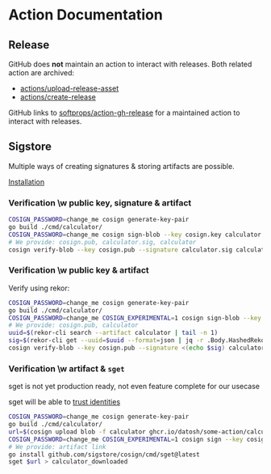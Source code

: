 # Action Documentation

## Release

GitHub does **not** maintain an action to interact with releases. Both related
action are archived:
+ [actions/upload-release-asset](https://github.com/actions/upload-release-asset)
+ [actions/create-release](https://github.com/actions/create-release)

GitHub links to
[softprops/action-gh-release](https://github.com/softprops/action-gh-release)
for a maintained action to interact with releases.


## Sigstore

Multiple ways of creating signatures & storing artifacts are possible.

[Installation](https://docs.sigstore.dev/cosign/installation)

### Verification \w public key, signature & artifact

```sh
COSIGN_PASSWORD=change_me cosign generate-key-pair
go build ./cmd/calculator/
COSIGN_PASSWORD=change_me cosign sign-blob --key cosign.key calculator > calculator.sig
# We provide: cosign.pub, calculator.sig, calculator
cosign verify-blob --key cosign.pub --signature calculator.sig calculator
```

### Verification \w public key & artifact

Verify using rekor:

```sh
COSIGN_PASSWORD=change_me cosign generate-key-pair
go build ./cmd/calculator/
COSIGN_PASSWORD=change_me COSIGN_EXPERIMENTAL=1 cosign sign-blob --key cosign.key calculator > calculator.sig
# We provide: cosign.pub, calculator
uuid=$(rekor-cli search --artifact calculator | tail -n 1)
sig=$(rekor-cli get --uuid=$uuid --format=json | jq -r .Body.HashedRekordObj.signature.content)
cosign verify-blob --key cosign.pub --signature <(echo $sig) calculator
```

### Verification \w artifact & `sget`

sget is not yet production ready, not even feature complete for our usecase

sget will be able to [trust identities](https://github.com/sigstore/sget#sget-trust-identity)

```sh
COSIGN_PASSWORD=change_me cosign generate-key-pair
go build ./cmd/calculator/
url=$(cosign upload blob -f calculator ghcr.io/datosh/some-action/calculator:v0.1.0)
COSIGN_PASSWORD=change_me COSIGN_EXPERIMENTAL=1 cosign sign --key cosign.key ghcr.io/datosh/some-action/calculator:v0.1.0
# We provide: artifact link
go install github.com/sigstore/cosign/cmd/sget@latest
sget $url > calculator_downloaded
```

